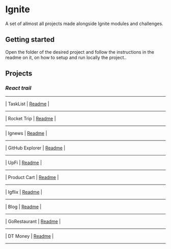 # **Ignite**

A set of allmost all projects made alongside Ignite modules and challenges.

## Getting started

Open the folder of the desired project and follow the instructions in the readme on it, on how to setup and run locally the project..

## Projects
### *_React trail_*

- - - - - - - - - - - - - - - - - - - - - - - - - - - - - - - - - - - - - - - - - - - - - - - - -
|              TaskList               |                     [Readme](https://github.com/xSallus/ignite/tree/react/reactjs/challenges/challenge-01)                    |
- - - - - - - - - - - - - - - - - - - - - - - - - - - - - - - - - - - - - - - - - - - - - - - - -
|            Rocket Trip            |                     [Readme](https://github.com/xSallus/ignite/tree/react/reactjs/challenges/challenge-05)                    |      
- - - - - - - - - - - - - - - - - - - - - - - - - - - - - - - - - - - - - - - - - - - - - - - - -
|                Ignews               |                     [Readme](https://github.com/xSallus/ignite/tree/react/reactjs/modules/03-ignews)                    |  
- - - - - - - - - - - - - - - - - - - - - - - - - - - - - - - - - - - - - - - - - - - - - - - - -
|        GitHub Explorer        |                     [Readme](https://github.com/xSallus/ignite/tree/react/reactjs/modules/01-github-explorer)                    |
- - - - - - - - - - - - - - - - - - - - - - - - - - - - - - - - - - - - - - - - - - - - - - - - -
|                  UpFi                  |                     [Readme](https://github.com/xSallus/ignite/tree/react/reactjs/challenges/challenge-06)                    |      
- - - - - - - - - - - - - - - - - - - - - - - - - - - - - - - - - - - - - - - - - - - - - - - - -
|          Product Cart           |                     [Readme](https://github.com/xSallus/ignite/tree/react/reactjs/challenges/challenge-03)                    |
- - - - - - - - - - - - - - - - - - - - - - - - - - - - - - - - - - - - - - - - - - - - - - - - -
|                  Igflix                 |                     [Readme](https://github.com/xSallus/ignite/tree/react/reactjs/challenges/challenge-02)                    |  
- - - - - - - - - - - - - - - - - - - - - - - - - - - - - - - - - - - - - - - - - - - - - - - - -
|                  Blog                  |                     [Readme](https://github.com/xSallus/ignite/tree/react/reactjs/challenges/challenge-04)                    |  
- - - - - - - - - - - - - - - - - - - - - - - - - - - - - - - - - - - - - - - - - - - - - - - - -
|                GoRestaurant              |                     [Readme](https://github.com/xSallus/ignite/tree/react/reactjs/challenges/complement-challenge-02)                    |  
- - - - - - - - - - - - - - - - - - - - - - - - - - - - - - - - - - - - - - - - - - - - - - - - -
|               DT Money           |                     [Readme](https://github.com/xSallus/ignite/tree/react/reactjs/modules/02-dt-money)                    |
- - - - - - - - - - - - - - - - - - - - - - - - - - - - - - - - - - - - - - - - - - - - 
